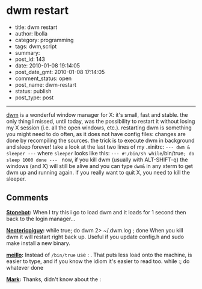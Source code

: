 # dwm restart

- title: dwm restart
- author: lbolla
- category: programming
- tags: dwm,script
- summary: 
- post_id: 143
- date: 2010-01-08 19:14:05
- post_date_gmt: 2010-01-08 17:14:05
- comment_status: open
- post_name: dwm-restart
- status: publish
- post_type: post

----------------

[dwm][1] is a wonderful window manager for X: it's small, fast and stable. the only thing I missed, until today, was the possibility to restart it without losing my X session (i.e. all the open windows, etc.). restarting dwm is something you might need to do often, as it does not have config files: changes are done by recompiling the sources. the trick is to execute dwm in background and sleep forever! take a look at the last two lines of my .xinitrc: ` --- dwm & sleeper --- ` where `sleeper` looks like this: ` --- #!/bin/sh while `/bin/true`; do sleep 1000 done --- ` now, if you kill dwm (usually with ALT-SHIFT-q) the windows (and X) will still be alive and you can type `dwm&` in any xterm to get dwm up and running again. if you really want to quit X, you need to kill the sleeper. 

   [1]: http://dwm.suckless.org/

## Comments

**[Stonebot](#68 "2010-01-28 22:58:43"):** When I try this i go to load dwm and it loads for 1 second then back to the login manager...

**[Neotericpiguy](#69 "2010-03-02 01:39:45"):** while true; do dwm 2> ~/.dwm.log ; done When you kill dwm it will restart right back up. Useful if you update config.h and sudo make install a new binary.

**[meillo](#70 "2010-10-14 21:25:20"):** Instead of `/bin/true` use : . That puts less load onto the machine, is easier to type, and if you know the idiom it's easier to read too. while :; do whatever done

**[Mark](#71 "2010-10-15 09:16:56"):** Thanks, didn't know about the :

